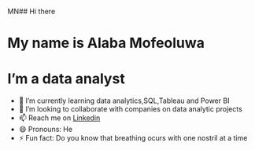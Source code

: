 MN## Hi there

# My name is Alaba Mofeoluwa

# I’m a data analyst

- 🌱 I’m currently learning data analytics,SQL,Tableau and Power BI
- 💞️ I’m looking to collaborate with companies on data analytic projects
- 📫 Reach me on [Linkedin](https://www.linkedin.com/in/mofeoluwa-alaba-07ba23238/)
- 😄 Pronouns: He
- ⚡ Fun fact: Do you know that breathing ocurs with one nostril at a time





